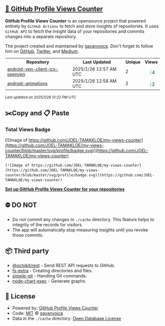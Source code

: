 ## [🚀 GitHub Profile Views Counter](https://github.com/gayanvoice/github-profile-views-counter)
**GitHub Profile Views Counter** is an opensource project that powered entirely by  `GitHub Actions` to fetch and store insights of repositories.
It uses `GitHub API` to fetch the insight data of your repositories and commits changes into a separate repository.

The project created and maintained by [gayanvoice](https://github.com/gayanvoice). Don't forget to follow him on [GitHub](https://github.com/gayanvoice), [Twitter](https://twitter.com/gayanvoice), and [Medium](https://gayanvoice.medium.com/).

<table>
	<tr>
		<th>
			Repository
		</th>
		<th>
			Last Updated
		</th>
		<th>
			Unique
		</th>
		<th>
			Views
		</th>
	</tr>
	<tr>
		<td>
			<a href="https://github.com/JOEL-TAMAKLOE/my-views-counter/tree/master/readme/921830105/year.md">
				android-vpn-client-ics-openvpn
			</a>
		</td>
		<td>
			2025/1/26 12:57 AM UTC
		</td>
		<td>
			2
		</td>
		<td>
			<img alt="Response time graph" src="https://github.com/JOEL-TAMAKLOE/my-views-counter/raw/master/graph/921830105/small/year.png" height="20"> 4
		</td>
	</tr>
	<tr>
		<td>
			<a href="https://github.com/JOEL-TAMAKLOE/my-views-counter/tree/master/readme/921828714/year.md">
				android-animations
			</a>
		</td>
		<td>
			2025/1/26 12:58 AM UTC
		</td>
		<td>
			2
		</td>
		<td>
			<img alt="Response time graph" src="https://github.com/JOEL-TAMAKLOE/my-views-counter/raw/master/graph/921828714/small/year.png" height="20"> 2
		</td>
	</tr>
</table>

<small><i>Last updated on 2025/1/28 12:22 PM UTC</i></small>

## ✂️Copy and 📋 Paste
### Total Views Badge
[![Image of https://github.com/JOEL-TAMAKLOE/my-views-counter](https://github.com/JOEL-TAMAKLOE/my-views-counter/blob/master/svg/profile/badge.svg)](https://github.com/JOEL-TAMAKLOE/my-views-counter)

```readme
[![Image of https://github.com/JOEL-TAMAKLOE/my-views-counter](https://github.com/JOEL-TAMAKLOE/my-views-counter/blob/master/svg/profile/badge.svg)](https://github.com/JOEL-TAMAKLOE/my-views-counter)
```
[**Set up GitHub Profile Views Counter for your repositories**](https://github.com/gayanvoice/github-profile-views-counter)
## ⛔ DO NOT
- Do not commit any changes to `./cache` directory. This feature helps to integrity of the records for visitors.
- The app will automatically stop measuring insights until you revoke those commits.
## 📦 Third party

- [@octokit/rest](https://www.npmjs.com/package/@octokit/rest) - Send REST API requests to GitHub.
- [fs-extra](https://www.npmjs.com/package/fs-extra) - Creating directories and files.
- [simple-git](https://www.npmjs.com/package/simple-git) - Handling Git commands.
- [node-chart-exec](https://www.npmjs.com/package/node-chart-exec) - Generate graphs.
## 📄 License
- Powered by: [GitHub Profile Views Counter](https://github.com/gayanvoice/github-profile-views-counter)
- Code: [MIT](./LICENSE) © [gayanvoice](https://github.com/gayanvoice)
- Data in the `./cache` directory: [Open Database License](https://opendatacommons.org/licenses/odbl/1-0/)